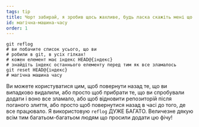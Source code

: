 ```yaml
---
tags: tip
title: Чорт забирай, я зробив щось жахливе, будь ласка скажіть мені що git має машину часу!?!
id: магічна-машина-часу
order: 1
---
```


```git
git reflog
# ви побачите список усього, що ви
# робили в git, в усіх гілках!
# кожен елемент має індекс HEAD@{індекс}
# знайдіть індекс останнього елементу перед тим як все зламалось
git reset HEAD@{індекс}
# магічна машина часу
```

Ви можете користуватися цим, щоб повернути назад те, що ви випадково видалили, або просто щоб прибрати те, що ви спробували додати і воно все зламало, або щоб відновити репозиторій після поганого злиття, або просто щоб повернутися назад в часі до того, де все працювало. Я використовую `reflog` ДУЖЕ БАГАТО. Величезне дякую всім тим багатьом-багатьом людям що просили додати цю фічу!